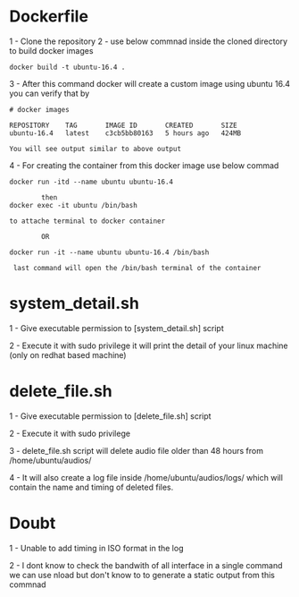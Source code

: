 # Dockerfile

1 - Clone the repository
2 - use below commnad inside the cloned directory to build docker images  
	
	docker build -t ubuntu-16.4 .
	

3 - After this command docker will create a custom image using ubuntu 16.4 you can verify that by

	
	# docker images

	REPOSITORY    TAG       IMAGE ID       CREATED       SIZE
	ubuntu-16.4   latest    c3cb5bb80163   5 hours ago   424MB

    You will see output similar to above output 
 
4 - For creating the container from this docker image use below commad

	docker run -itd --name ubuntu ubuntu-16.4
                      
			then 
	docker exec -it ubuntu /bin/bash

	to attache terminal to docker container

			OR

	docker run -it --name ubuntu ubuntu-16.4 /bin/bash

     last command will open the /bin/bash terminal of the container



# system_detail.sh

1 - Give executable permission to [system_detail.sh] script

2 - Execute it with sudo privilege it will print the detail of your linux machine (only on redhat based machine)


# delete_file.sh

1 - Give executable permission to [delete_file.sh] script

2 - Execute it with sudo privilege

3 - delete_file.sh script will delete audio file older than 48 hours from /home/ubuntu/audios/ 

4 - It will also create a log file inside /home/ubuntu/audios/logs/ which will contain the name and timing of deleted files.



# Doubt


1 - Unable to add timing in ISO format in the log

2 - I dont know to check the bandwith of all interface in a single command 
	we can use nload but don't know to to generate a static output from this commnad


